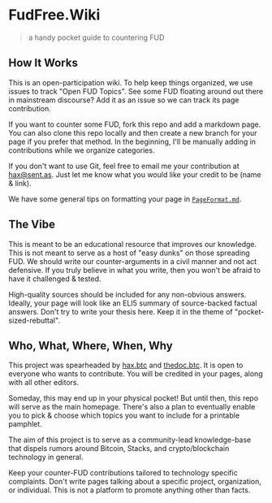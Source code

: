 # FudFree.Wiki
> a handy pocket guide to countering FUD

## How It Works
This is an open-participation wiki. To help keep things organized, we use issues to track "Open FUD Topics". See some FUD floating around out there in mainstream discourse? Add it as an issue so we can track its page contribution.

If you want to counter some FUD, fork this repo and add a markdown page. You can also clone this repo locally and then create a new branch for your page if you prefer that method. In the beginning, I'll be manually adding in contributions while we organize categories.

If you don't want to use Git, feel free to email me your contribution at [hax@sent.as](mailto:hax@sent.as). Just let me know what you would like your credit to be (name & link).

We have some general tips on formatting your page in [`PageFormat.md`](PageFormat.md).

## The Vibe
This is meant to be an educational resource that improves our knowledge. This is not meant to serve as a host of "easy dunks" on those spreading FUD. We should write our counter-arguments in a civil manner and not act defensive. If you truly believe in what you write, then you won't be afraid to have it challenged & tested.

High-quality sources should be included for any non-obvious answers. Ideally, your page will look like an ELI5 summary of source-backed factual answers. Don't try to write your thesis here. Keep it in the theme of "pocket-sized-rebuttal".

## Who, What, Where, When, Why
This project was spearheaded by [hax.btc](https://owl.link/hax.btc) and [thedoc.btc](https://twitter.com/CarlsonDoc). It is open to everyone who wants to contribute. You will be credited in your pages, along with all other editors.

Someday, this may end up in your physical pocket! But until then, this repo will serve as the main homepage. There's also a plan to eventually enable you to pick & choose which topics you want to include for a printable pamphlet.

The aim of this project is to serve as a community-lead knowledge-base that dispels rumors around Bitcoin, Stacks, and crypto/blockchain technology in general.

Keep your counter-FUD contributions tailored to technology specific complaints. Don't write pages talking about a specific project, organization, or individual. This is not a platform to promote anything other than facts.
